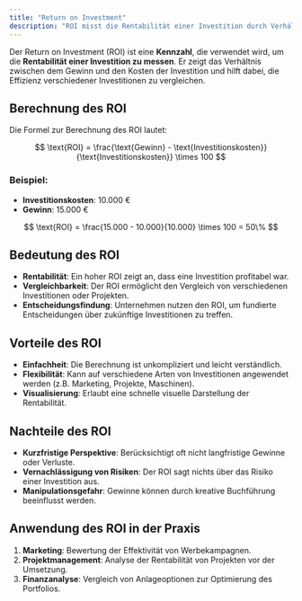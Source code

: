 ```yaml
---
title: "Return on Investment"
description: "ROI misst die Rentabilität einer Investition durch Verhältnis von Gewinn zu Kosten. Formel und Beispiel. Vorteile Einfachheit, Nachteile Kurzfristigkeit."
---
```


Der Return on Investment (ROI) ist eine **Kennzahl**, die verwendet wird, um die **Rentabilität einer Investition zu messen**. Er zeigt das Verhältnis zwischen dem Gewinn und den Kosten der Investition und hilft dabei, die Effizienz verschiedener Investitionen zu vergleichen.

## Berechnung des ROI
Die Formel zur Berechnung des ROI lautet:

$$
\text{ROI} = \frac{\text{Gewinn} - \text{Investitionskosten}}{\text{Investitionskosten}} \times 100
$$

### Beispiel:
- **Investitionskosten**: 10.000 €
- **Gewinn**: 15.000 €

$$
\text{ROI} = \frac{15.000 - 10.000}{10.000} \times 100 = 50\%
$$

## Bedeutung des ROI
- **Rentabilität**: Ein hoher ROI zeigt an, dass eine Investition profitabel war.
- **Vergleichbarkeit**: Der ROI ermöglicht den Vergleich von verschiedenen Investitionen oder Projekten.
- **Entscheidungsfindung**: Unternehmen nutzen den ROI, um fundierte Entscheidungen über zukünftige Investitionen zu treffen.

## Vorteile des ROI
- **Einfachheit**: Die Berechnung ist unkompliziert und leicht verständlich.
- **Flexibilität**: Kann auf verschiedene Arten von Investitionen angewendet werden (z.B. Marketing, Projekte, Maschinen).
- **Visualisierung**: Erlaubt eine schnelle visuelle Darstellung der Rentabilität.

## Nachteile des ROI
- **Kurzfristige Perspektive**: Berücksichtigt oft nicht langfristige Gewinne oder Verluste.
- **Vernachlässigung von Risiken**: Der ROI sagt nichts über das Risiko einer Investition aus.
- **Manipulationsgefahr**: Gewinne können durch kreative Buchführung beeinflusst werden.

## Anwendung des ROI in der Praxis
1. **Marketing**: Bewertung der Effektivität von Werbekampagnen.
2. **Projektmanagement**: Analyse der Rentabilität von Projekten vor der Umsetzung.
3. **Finanzanalyse**: Vergleich von Anlageoptionen zur Optimierung des Portfolios.
